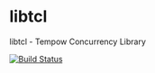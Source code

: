# libtcl
libtcl - Tempow Concurrency Library

[![Build Status](https://travis-ci.com/uael/libtcl.svg?token=x8y8gmMrerkmyNtJbqyy&branch=master)](https://travis-ci.com/uael/libtcl)
